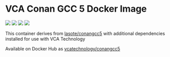 # VCA Conan GCC 5 Docker Image

[![](https://images.microbadger.com/badges/image/vcatechnology/conangcc5.svg)](http://microbadger.com/images/vcatechnology/conangcc5 "Image Layers") [![](https://images.microbadger.com/badges/version/vcatechnology/conangcc5.svg)](http://microbadger.com/images/vcatechnology/conangcc5 "Image Version") [![](https://images.microbadger.com/badges/license/vcatechnology/conangcc5.svg)](https://microbadger.com/images/vcatechnology/conangcc5 "Image License")  [![](https://images.microbadger.com/badges/commit/vcatechnology/conangcc5.svg)](https://github.com/vcatechnology/docker-conangcc5 "Image Commit")

This container derives from
[lasote/conangcc5](https://hub.docker.com/r/lasote/conangcc5) with additional dependencies installed
for use with VCA Technology

Available on Docker Hub as [vcatechnology/conangcc5](https://hub.docker.com/r/vcatechnology/conangcc5/)
